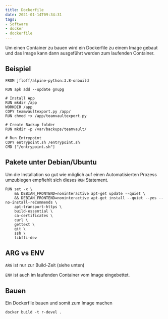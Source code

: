 ```yaml
---
title: Dockerfile
date: 2021-01-14T09:34:31
tags:
- Software
- docker
- dockerfile
---
```


Um einen Container zu bauen wird ein Dockerfile zu einem Image gebaut und das
Image kann dann ausgeführt werden zum laufenden Container.

<!-- more -->

## Beispiel

``` Docker
FROM jfloff/alpine-python:3.8-onbuild

RUN apk add --update gnupg

# Install App
RUN mkdir /app
WORKDIR /app
COPY teamvaultexport.py /app/
RUN chmod +x /app/teamvaultexport.py

# Create Backup folder
RUN mkdir -p /var/backups/teamvault/

# Run Entrypoint
COPY entrypoint.sh /entrypoint.sh
CMD ["/entrypoint.sh"]
```

## Pakete unter Debian/Ubuntu

Um die Installation so gut wie möglich auf einen Automatisierten Prozess
umzubiegen empfiehlt sich dieses `RUN` Statement.

``` Docker
RUN set -x \
	&& DEBIAN_FRONTEND=noninteractive apt-get update --quiet \
	&& DEBIAN_FRONTEND=noninteractive apt-get install --quiet --yes --no-install-recommends \
	apt-transport-https \
	build-essential \
	ca-certificates \
	curl \
	gettext \
	git \
	ssh \
	libffi-dev
```

## ARG vs ENV

`ARG` ist nur zur Build-Zeit (siehe unten)

`ENV` ist auch im laufenden Container vom Image eingebettet.

## Bauen

Ein Dockerfile bauen und somit zum Image machen

    docker build -t r-devel .
